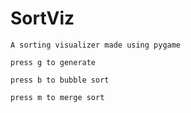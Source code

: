 # SortViz
`A sorting visualizer made using pygame`

`press g to generate`

`press b to bubble sort`

`press m to merge sort`
